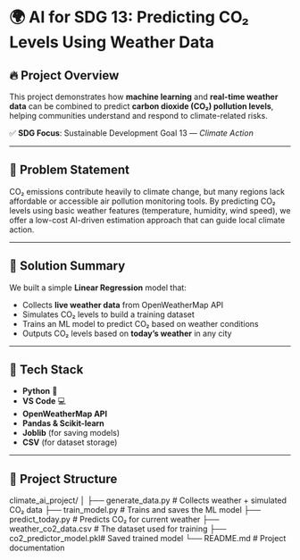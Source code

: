 # 🌍 AI for SDG 13: Predicting CO₂ Levels Using Weather Data

## 🔥 Project Overview

This project demonstrates how **machine learning** and **real-time weather data** can be combined to predict **carbon dioxide (CO₂) pollution levels**, helping communities understand and respond to climate-related risks.

✅ **SDG Focus**: Sustainable Development Goal 13 — *Climate Action*

---

## 🧠 Problem Statement

CO₂ emissions contribute heavily to climate change, but many regions lack affordable or accessible air pollution monitoring tools. By predicting CO₂ levels using basic weather features (temperature, humidity, wind speed), we offer a low-cost AI-driven estimation approach that can guide local climate action.

---

## 🤖 Solution Summary

We built a simple **Linear Regression** model that:
- Collects **live weather data** from OpenWeatherMap API
- Simulates CO₂ levels to build a training dataset
- Trains an ML model to predict CO₂ based on weather conditions
- Outputs CO₂ levels based on **today’s weather** in any city

---

## 🔧 Tech Stack

- **Python** 🐍
- **VS Code** 💻
- **OpenWeatherMap API**
- **Pandas & Scikit-learn**
- **Joblib** (for saving models)
- **CSV** (for dataset storage)

---

## 📂 Project Structure

climate_ai_project/
│
├── generate_data.py # Collects weather + simulated CO₂ data
├── train_model.py # Trains and saves the ML model
├── predict_today.py # Predicts CO₂ for current weather
├── weather_co2_data.csv # The dataset used for training
├── co2_predictor_model.pkl# Saved trained model
└── README.md # Project documentation
